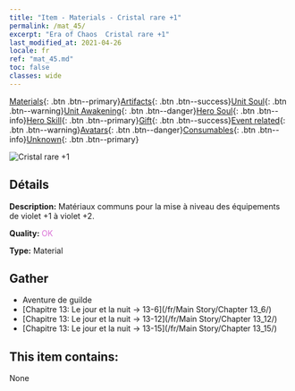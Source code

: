 ```yaml
---
title: "Item - Materials - Cristal rare +1"
permalink: /mat_45/
excerpt: "Era of Chaos  Cristal rare +1"
last_modified_at: 2021-04-26
locale: fr
ref: "mat_45.md"
toc: false
classes: wide
---
```

 [Materials](/ItemsFR/){: .btn .btn--primary}[Artifacts](/ItemsFR/Artifacts/){: .btn .btn--success}[Unit Soul](/ItemsFR/UnitSoul/){: .btn .btn--warning}[Unit Awakening](/ItemsFR/UnitAwakening/){: .btn .btn--danger}[Hero Soul](/ItemsFR/HeroSoul/){: .btn .btn--info}[Hero Skill](/ItemsFR/HeroSkill/){: .btn .btn--primary}[Gift](/ItemsFR/Gift/){: .btn .btn--success}[Event related](/ItemsFR/Events/){: .btn .btn--warning}[Avatars](/ItemsFR/Avatars/){: .btn .btn--danger}[Consumables](/ItemsFR/Consumables/){: .btn .btn--info}[Unknown](/ItemsFR/Unknown/){: .btn .btn--primary}

 ![Cristal rare +1](/images/t/i_cailiao_shuijing2.png)

## Détails
 **Description:** Matériaux communs pour la mise à niveau des équipements de violet +1 à violet +2.

 **Quality:** <span style="color: #DA70D6">OK</span>

 **Type:** Material

## Gather

*    Aventure de guilde 
*    [Chapitre 13: Le jour et la nuit -> 13-6](/fr/Main Story/Chapter 13_6/) 
*    [Chapitre 13: Le jour et la nuit -> 13-12](/fr/Main Story/Chapter 13_12/) 
*    [Chapitre 13: Le jour et la nuit -> 13-15](/fr/Main Story/Chapter 13_15/) 

## This item contains:

  None

